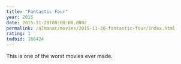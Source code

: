 ```yaml
---
title: "Fantastic Four"
year: 2015
date: 2015-11-20T00:00:00.000Z
permalink: /almanac/movies/2015-11-20-fantastic-four/index.html
rating: 1
tmdbid: 166424
---
```


This is one of the worst movies ever made.
